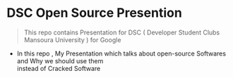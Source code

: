 # DSC Open Source Presention
> This repo contains  Presentation for DSC ( Developer Student Clubs Mansoura University ) for Google
* In this repo , My Presentation which talks about open-source Softwares and Why we should use them <br> instead of Cracked Software
